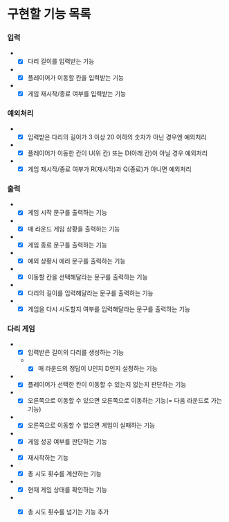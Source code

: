 # 구현할 기능 목록
### 입력
- +[x] 다리 길이를 입력받는 기능  
- +[x] 플레이어가 이동할 칸을 입력받는 기능  
- +[x] 게임 재시작/종료 여부를 입력받는 기능  
### 예외처리
- +[x] 입력받은 다리의 길이가 3 이상 20 이하의 숫자가 아닌 경우엔 예외처리  
- +[x] 플레이어가 이동한 칸이 U(위 칸) 또는 D(아래 칸)이 아닐 경우 예외처리  
- +[x] 게임 재시작/종료 여부가 R(재시작)과 Q(종료)가 아니면 예외처리  
### 출력
- +[x] 게임 시작 문구를 출력하는 기능  
- +[x] 매 라운드 게임 상황을 출력하는 기능  
- +[x] 게임 종료 문구를 출력하는 기능  
- +[x] 예외 상황시 에러 문구를 출력하는 기능  
- +[x] 이동할 칸을 선택해달라는 문구를 출력하는 기능  
- +[x] 다리의 길이를 입력해달라는 문구를 출력하는 기능  
- +[x] 게임을 다시 시도할지 여부를 입력해달라는 문구를 출력하는 기능  
### 다리 게임
- +[x] 입력받은 길이의 다리를 생성하는 기능  
  - +[x] 매 라운드의 정답이 U인지 D인지 설정하는 기능  
- +[x] 플레이어가 선택한 칸이 이동할 수 있는지 없는지 판단하는 기능  
- +[x] 오른쪽으로 이동할 수 있으면 오른쪽으로 이동하는 기능(= 다음 라운드로 가는 기능)  
- +[x] 오른쪽으로 이동할 수 없으면 게임이 실패하는 기능  
- +[x] 게임 성공 여부를 판단하는 기능  
- +[x] 재시작하는 기능  
- +[x] 총 시도 횟수를 계산하는 기능  
- +[x] 현재 게임 상태를 확인하는 기능  
- +[x] 총 시도 횟수를 넘기는 기능 추가  

